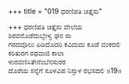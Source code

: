 +++
title = "019 ಧರಣಿಪತಿ ಚಿತ್ತೈಸು"

+++
ಧರಣಿಪತಿ ಚಿತ್ತೈಸು ವೇಲೆಯ  
ಶಿರವನೊಡೆದುಬ್ಬೇಳ್ವ ಘನ ಸಾ  
ಗರದವೊಲು ಪಿಡಿದೊದರಿ ಕವಿದುದು ಕೂಡೆ ವಂಕದಲಿ   
ಕರಿತುರಗ ರಥವಾಜಿ ಕಾಲಾ  
ಳುರವಣಿಸಿತೇನೆಂಬೆನಸುರರ  
ದೊರೆಯ ಸನ್ನೆಗೆ ಸೂಳವಿಪ ನಿಸ್ಸಾಳ ರಭಸದಲಿ      ॥19॥